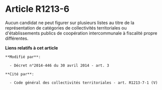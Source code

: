 # Article R1213-6

Aucun candidat ne peut figurer sur plusieurs listes au titre de la représentation de catégories de collectivités
territoriales ou d'établissements publics de coopération intercommunale à fiscalité propre différentes.

**Liens relatifs à cet article**

	**Modifié par**:

	  - Décret n°2014-446 du 30 avril 2014 - art. 3

	**Cité par**:

	  - Code général des collectivités territoriales - art. R1213-7-1 (V)
